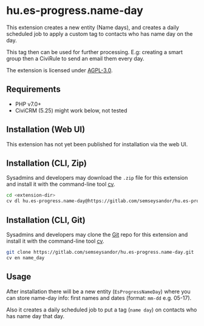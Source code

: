 # hu.es-progress.name-day

This extension creates a new entity (Name days), and creates a daily scheduled job to apply a custom tag to contacts who has name day on the day.

This tag then can be used for further processing. E.g: creating a smart group then a CiviRule to send an email them every day.

The extension is licensed under [AGPL-3.0](LICENSE.txt).

## Requirements

* PHP v7.0+
* CiviCRM (5.25) might work below, not tested

## Installation (Web UI)

This extension has not yet been published for installation via the web UI.

## Installation (CLI, Zip)

Sysadmins and developers may download the `.zip` file for this extension and
install it with the command-line tool [cv](https://github.com/civicrm/cv).

```bash
cd <extension-dir>
cv dl hu.es-progress.name-day@https://gitlab.com/semseysandor/hu.es-progress.name-day/-/archive/master/hu.es-progress.name-day-master.zip
```

## Installation (CLI, Git)

Sysadmins and developers may clone the [Git](https://en.wikipedia.org/wiki/Git) repo for this extension and
install it with the command-line tool [cv](https://github.com/civicrm/cv).

```bash
git clone https://gitlab.com/semseysandor/hu.es-progress.name-day.git
cv en name_day
```

## Usage

After installation there will be a new entity (`EsProgressNameDay`) where you can store name-day info: first names and dates (format: `mm-dd` e.g. 05-17).

Also it creates a daily scheduled job to put a tag (`name day`) on contacts who has name day that day.
